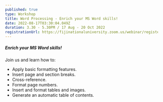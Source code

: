 ```yaml
---
published: true
type: Workshop
title: Word Processing - Enrich your MS Word skills!
date: 2022-08-17T03:30:04.049Z
duration: 3.30 - 5.30PM / 17 Aug - 20 Oct 2022
registrationUrl: https://fijinationaluniversity.zoom.us/webinar/register/WN_x2Ql9BR7RD2Ej6OZMy8QTA
---
```

##### Enrich your MS Word skills!

Join us and learn how to:

* Apply basic formatting features.
* Insert page and section breaks.
* Cross-reference.
* Format page numbers.
* Insert and format tables and images.
* Generate an automatic table of contents.
